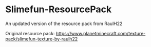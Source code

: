 # Slimefun-ResourcePack

An updated version of the resource pack from RaulH22

Original resource pack: https://www.planetminecraft.com/texture-pack/slimefun-texture-by-raulh22